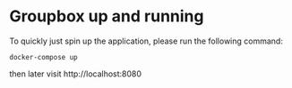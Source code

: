 # Groupbox up and running

To quickly just spin up the application, please run the following command:

```
docker-compose up
```

then later visit http://localhost:8080





